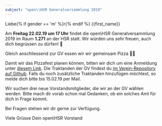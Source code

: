 ```yaml
---
subject: "open\\HSR Generalversammlung 2019"
---
```


Liebe{% if gender == 'm' %}r{% endif %} {{first_name}}

Am **Freitag 22.02.19 um 17 Uhr** findet die open\HSR Generalversammlung 2019 im Raum **1.271** an der HSR statt. Wir würden uns sehr freuen, auch dich begrüssen zu dürfen! 🎉

Gleich anschliessend zur GV essen wir wir gemeinsam Pizza 🍕😉

Damit wir das Pizzafest planen können, bitten wir dich um eine Anmeldung unter [diesem Link](https://doodle.com/poll/yg282i5mctkqa92m). Die Traktanden der GV findest du [im Verein-Repository auf Github](). Falls du noch zusätzliche Traktanden hinzufügen möchtest, so melde dich bitte bis 15.02.19 per Mail.

Wir suchen drei neue Vorstandsmitglieder, die wir an der GV wählen werden. Bitte mach dir vorab schon mal Gedanken, ob ein solches Amt für dich in Frage kommt.

Bei Fragen stehen wir dir gerne zur Verfügung.

Viele Grüsse
Dein open\HSR Vorstand

